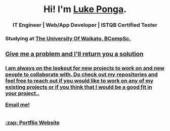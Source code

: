 <h1 align="center"> Hi! I'm <a href="https://in.linkedin.com/in/lukepongs"><b>Luke Ponga</b></a>.
<h3 align="center">IT Engineer | Web/App Developer | ISTQB Certified Tester </h3>
</h1>
<h3>Studying at <a href="https://www.waikato.ac.nz/"><b>The University Of Waikato</b></em>, BCompSc.<br>
<h3>Give me a problem and I'll return you a solution</h3>
<h4></h4>
I am always on the lookout for new projects to work on and new people to collaborate with. Do check out my repositories and feel free to reach out if you would like to work on any of my existing projects or if you think that I would be a good fit in your project..
<br>

[Email me!](mailto:developmentdesignsltd@gmail.com)

<br>
  <a href="https://lukeponga-portfolio.netlify.app/">:zap: Portflio Website</a>

<!--
**lukeponga-dev/lukeponga-dev** is a ✨ _special_ ✨ repository because its `README.md` (this file) appears on your GitHub profile.

Here are some ideas to get you started:

- 🔭 I’m currently working on ...
- 🌱 I’m currently learning ...
- 👯 I’m looking to collaborate on ...
- 🤔 I’m looking for help with ...
- 💬 Ask me about ...
- 📫 How to reach me: ...
- 😄 Pronouns: ...
- ⚡ Fun fact: ...
-->
